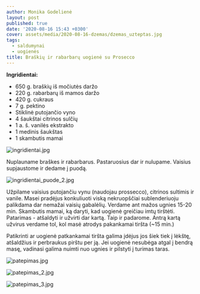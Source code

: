 ```yaml
---
author: Monika Godelienė
layout: post
published: true
date: '2020-08-16 15:43 +0300'
cover: assets/media/2020-08-16-dzemas/dzemas_uzteptas.jpg
tags:
  - saldumynai
  - uogienės
title: Braškių ir rabarbarų uogienė su Prosecco
---
```

**Ingridientai:**
* 650 g. braškių iš močiutės daržo
* 220 g. rabarbarų iš mamos daržo
* 420 g. cukraus
* 7 g. pektino
* Stiklinė putojančio vyno
* 4 šaukštai citrinos sulčių
* 1 a. š. vanilės ekstrakto
* 1 medinis šaukštas
* 1 skambutis mamai

![ingridientai.jpg]({{site.baseurl}}/assets/media/2020-08-16-dzemas/ingridientai.jpg)

Nuplauname braškes ir rabarbarus. Pastaruosius dar ir nulupame. Vaisius supjaustome ir dedame į puodą. 

![ingridientai_puode_2.jpg]({{site.baseurl}}/assets/media/2020-08-16-dzemas/ingridientai_puode_2.jpg)

Užpilame vaisius putojančiu vynu (naudojau prossecco), citrinos sultimis ir vanile. Masei pradėjus konkuliuoti viską nekruopščiai sublenderiuoju palikdama dar nemažai vaisių gabalėlių. Verdame ant mažos ugnies 15-20 min. Skambutis mamai, ką daryti, kad uogienė greičiau imtų tirštėti. Patarimas - atšaldyti ir užvirti dar kartą. Taip ir padarome. Antrą kartą užvirus verdame tol, kol masė atrodys pakankamai tiršta (~15 min.)

Patikrinti ar uogienė patkankamai tiršta galima įdėjus jos šiek tiek į lėkštę, atšaldžius ir perbraukus pirštu per ją. Jei uogienė nesubėga atgal į bendrą masę, vadinasi galima nuimti nuo ugnies ir pilstyti į turimas taras.

![patepimas.jpg]({{site.baseurl}}/assets/media/2020-08-16-dzemas/patepimas.jpg)

![patepimas_2.jpg]({{site.baseurl}}/assets/media/2020-08-16-dzemas/patepimas_2.jpg)

![patepimas_3.jpg]({{site.baseurl}}/assets/media/2020-08-16-dzemas/patepimas_3.jpg)
